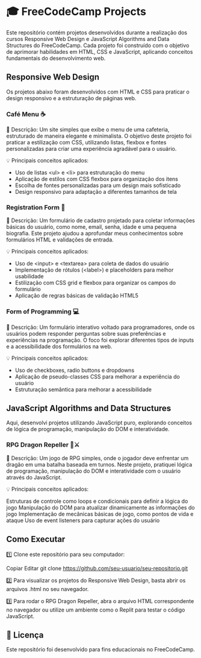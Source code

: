 # 🎓 FreeCodeCamp Projects
Este repositório contém projetos desenvolvidos durante a realização dos cursos Responsive Web Design e JavaScript Algorithms and Data Structures do FreeCodeCamp. Cada projeto foi construído com o objetivo de aprimorar habilidades em HTML, CSS e JavaScript, aplicando conceitos fundamentais do desenvolvimento web.

## Responsive Web Design
Os projetos abaixo foram desenvolvidos com HTML e CSS para praticar o design responsivo e a estruturação de páginas web.

### Café Menu ☕
📌 Descrição:
Um site simples que exibe o menu de uma cafeteria, estruturado de maneira elegante e minimalista. O objetivo deste projeto foi praticar a estilização com CSS, utilizando listas, flexbox e fontes personalizadas para criar uma experiência agradável para o usuário.

💡 Principais conceitos aplicados:

* Uso de listas &lt;ul&gt; e &lt;li&gt; para estruturação do menu
* Aplicação de estilos com CSS flexbox para organização dos itens
* Escolha de fontes personalizadas para um design mais sofisticado
* Design responsivo para adaptação a diferentes tamanhos de tela

### Registration Form 📝
📌 Descrição:
Um formulário de cadastro projetado para coletar informações básicas do usuário, como nome, email, senha, idade e uma pequena biografia. Este projeto ajudou a aprofundar meus conhecimentos sobre formulários HTML e validações de entrada.

💡 Principais conceitos aplicados:

* Uso de &lt;input&gt; e &lt;textarea&gt; para coleta de dados do usuário
* Implementação de rótulos (&lt;label&gt;) e placeholders para melhor usabilidade
* Estilização com CSS grid e flexbox para organizar os campos do formulário
* Aplicação de regras básicas de validação HTML5

### Form of Programming 💻
📌 Descrição:
Um formulário interativo voltado para programadores, onde os usuários podem responder perguntas sobre suas preferências e experiências na programação. O foco foi explorar diferentes tipos de inputs e a acessibilidade dos formulários na web.

💡 Principais conceitos aplicados:

* Uso de checkboxes, radio buttons e dropdowns
* Aplicação de pseudo-classes CSS para melhorar a experiência do usuário
* Estruturação semântica para melhorar a acessibilidade

## JavaScript Algorithms and Data Structures
Aqui, desenvolvi projetos utilizando JavaScript puro, explorando conceitos de lógica de programação, manipulação do DOM e interatividade.

### RPG Dragon Repeller 🐉⚔️
📌 Descrição:
Um jogo de RPG simples, onde o jogador deve enfrentar um dragão em uma batalha baseada em turnos. Neste projeto, pratiquei lógica de programação, manipulação do DOM e interatividade com o usuário através do JavaScript.

💡 Principais conceitos aplicados:

Estruturas de controle como loops e condicionais para definir a lógica do jogo
Manipulação do DOM para atualizar dinamicamente as informações do jogo
Implementação de mecânicas básicas de jogo, como pontos de vida e ataque
Uso de event listeners para capturar ações do usuário
## Como Executar
1️⃣ Clone este repositório para seu computador:

Copiar
Editar
git clone https://github.com/seu-usuario/seu-repositorio.git

2️⃣ Para visualizar os projetos do Responsive Web Design, basta abrir os arquivos .html no seu navegador.

3️⃣ Para rodar o RPG Dragon Repeller, abra o arquivo HTML correspondente no navegador ou utilize um ambiente como o Replit para testar o código JavaScript.

## 📜 Licença
Este repositório foi desenvolvido para fins educacionais no FreeCodeCamp.
